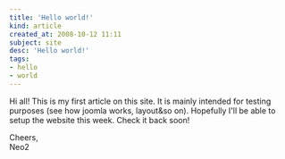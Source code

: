 ```yaml
---
title: 'Hello world!'
kind: article
created_at: 2008-10-12 11:11
subject: site
desc: 'Hello world!'
tags:
- hello
- world
---
```

Hi all! This is my first article on this site. It is mainly intended for testing purposes (see how joomla works, layout&so on). Hopefully I'll be able to setup the website this week. Check it back soon!

Cheers,  
Neo2
